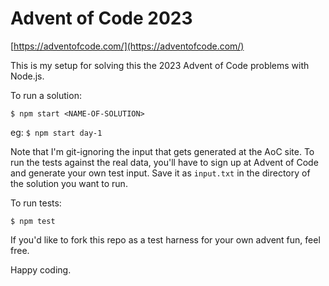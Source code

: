 # Advent of Code 2023

[https://adventofcode.com/](https://adventofcode.com/)

This is my setup for solving this the 2023 Advent of Code problems with Node.js.  

To run a solution: 

`$ npm start <NAME-OF-SOLUTION>`

eg: `$ npm start day-1`

Note that I'm git-ignoring the input that gets generated at the AoC site. To run the tests against the real data, you'll have to sign up at Advent of Code and generate your own test input. Save it as `input.txt` in the directory of the solution you want to run.

To run tests:

`$ npm test`

If you'd like to fork this repo as a test harness for your own advent fun, feel free.  

Happy coding.

